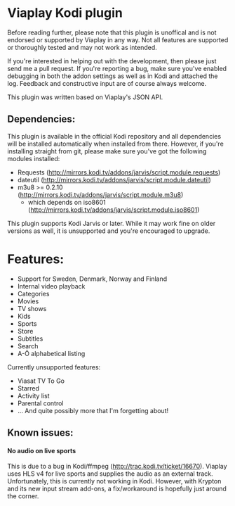 ﻿# Viaplay Kodi plugin #
Before reading further, please note that this plugin is unoffical and is not endorsed or supported by Viaplay in any way. Not all features are supported or thoroughly tested and may not work as intended.

If you're interested in helping out with the development, then please just send me a pull request. If you're reporting a bug, make sure you've enabled debugging in both the addon settings as well as in Kodi and attached the log. Feedback and constructive input are of course always welcome.

This plugin was written based on Viaplay's JSON API.


## Dependencies: ##
This plugin is available in the official Kodi repository and all dependencies will be installed automatically when installed from there. However, if you're installing straight from git, please make sure you've got the following modules installed:
 * Requests (http://mirrors.kodi.tv/addons/jarvis/script.module.requests)
 * dateutil (http://mirrors.kodi.tv/addons/jarvis/script.module.dateutil)
 * m3u8 >= 0.2.10 (http://mirrors.kodi.tv/addons/jarvis/script.module.m3u8)
   * which depends on iso8601 (http://mirrors.kodi.tv/addons/jarvis/script.module.iso8601)

This plugin supports Kodi Jarvis or later. While it may work fine on older versions as well, it is unsupported and you're encouraged to upgrade.

# Features: #
 * Support for Sweden, Denmark, Norway and Finland
 * Internal video playback
 * Categories
 * Movies
 * TV shows
 * Kids
 * Sports
 * Store
 * Subtitles
 * Search
 * A-Ö alphabetical listing
 
Currently unsupported features:

 * Viasat TV To Go
 * Starred
 * Activity list
 * Parental control
 * ... And quite possibly more that I'm forgetting about!
 
## Known issues: ##
#### No audio on live sports ####
This is due to a bug in Kodi/ffmpeg (http://trac.kodi.tv/ticket/16670). Viaplay uses HLS v4 for live sports and supplies the audio as an external track. Unfortunately, this is currently not working in Kodi. However, with Krypton and its new input stream add-ons, a fix/workaround is hopefully just around the corner.
